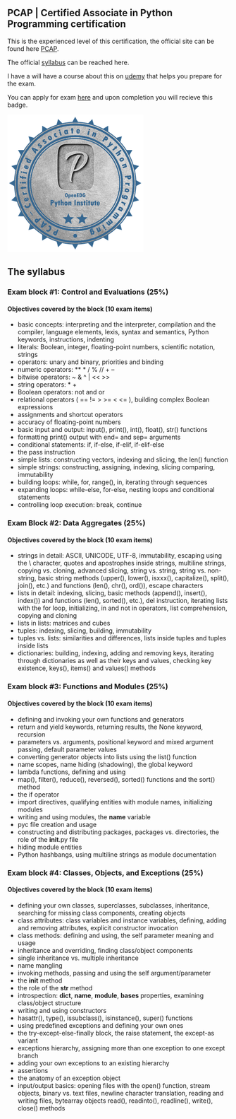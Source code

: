 ## PCAP | Certified Associate in Python Programming certification

This is the experienced level of this certification, the official site can be found here [PCAP](https://pythoninstitute.org/certification/pcap-certification-associate/).
 

The official [syllabus](https://pythoninstitute.org/certification/pcap-certification-associate/pcap-exam-syllabus/) can be reached here.

I have a will have a course about this on [udemy](https://www.udemy.com) that helps you prepare for the exam.

You can apply for exam [here](https://edube.org/registration) and upon completion you will recieve this badge.

![PCAP.PNG](/pics/PCAP.PNG)

## The syllabus

### Exam block #1: Control and Evaluations (25%)

#### Objectives covered by the block (10 exam items)
- basic concepts: interpreting and the interpreter, compilation and the compiler, language elements, lexis, syntax and semantics, Python keywords, instructions, indenting
- literals: Boolean, integer, floating-point numbers, scientific notation, strings
- operators: unary and binary, priorities and binding
- numeric operators: ** * / % // + –
- bitwise operators: ~ & ^ | << >>
- string operators: * +
- Boolean operators: not and or
- relational operators ( == != > >= < <= ), building complex Boolean expressions
- assignments and shortcut operators
- accuracy of floating-point numbers
- basic input and output: input(), print(), int(), float(), str() functions
- formatting print() output with end= and sep= arguments
- conditional statements: if, if-else, if-elif, if-elif-else
- the pass instruction
- simple lists: constructing vectors, indexing and slicing, the len() function
- simple strings: constructing, assigning, indexing, slicing comparing, immutability
- building loops: while, for, range(), in, iterating through sequences
- expanding loops: while-else, for-else, nesting loops and conditional statements
- controlling loop execution: break, continue

### Exam Block #2: Data Aggregates (25%)

#### Objectives covered by the block (10 exam items)
- strings in detail: ASCII, UNICODE, UTF-8, immutability, escaping using the \ character, quotes and apostrophes inside strings, multiline strings, copying vs. cloning, advanced slicing, string vs. string, string vs. non-string, basic string methods (upper(), lower(), isxxx(), capitalize(), split(), join(), etc.) and functions (len(), chr(), ord()), escape characters
- lists in detail: indexing, slicing, basic methods (append(), insert(), index()) and functions (len(), sorted(), etc.), del instruction, iterating lists with the for loop, initializing, in and not in operators, list comprehension, copying and cloning
- lists in lists: matrices and cubes
- tuples: indexing, slicing, building, immutability
- tuples vs. lists: similarities and differences, lists inside tuples and tuples inside lists
- dictionaries: building, indexing, adding and removing keys, iterating through dictionaries as well as their keys and values, checking key existence, keys(), items() and values() methods

### Exam block #3: Functions and Modules (25%)

#### Objectives covered by the block (10 exam items)
- defining and invoking your own functions and generators
- return and yield keywords, returning results, the None keyword, recursion
- parameters vs. arguments, positional keyword and mixed argument passing, default parameter values
- converting generator objects into lists using the list() function
- name scopes, name hiding (shadowing), the global keyword
- lambda functions, defining and using
- map(), filter(), reduce(), reversed(), sorted() functions and the sort() method
- the if operator
- import directives, qualifying entities with module names, initializing modules
- writing and using modules, the __name__ variable
- pyc file creation and usage
- constructing and distributing packages, packages vs. directories, the role of the __init__.py file
- hiding module entities
- Python hashbangs, using multiline strings as module documentation

### Exam block #4: Classes, Objects, and Exceptions (25%)

#### Objectives covered by the block (10 exam items)
- defining your own classes, superclasses, subclasses, inheritance, searching for missing class components, creating objects
- class attributes: class variables and instance variables, defining, adding and removing attributes, explicit constructor invocation
- class methods: defining and using, the self parameter meaning and usage
- inheritance and overriding, finding class/object components
- single inheritance vs. multiple inheritance
- name mangling
- invoking methods, passing and using the self argument/parameter
- the __init__ method
- the role of the __str__ method
- introspection: __dict__, __name__, __module__, __bases__ properties, examining class/object structure
- writing and using constructors
- hasattr(), type(), issubclass(), isinstance(), super() functions
- using predefined exceptions and defining your own ones
- the try-except-else-finally block, the raise statement, the except-as variant
- exceptions hierarchy, assigning more than one exception to one except branch
- adding your own exceptions to an existing hierarchy
- assertions
- the anatomy of an exception object
- input/output basics: opening files with the open() function, stream objects, binary vs. text files, newline character translation, reading and writing files, bytearray objects
    read(), readinto(), readline(), write(), close() methods

